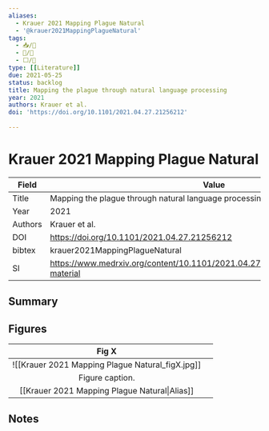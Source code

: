 ```yaml
---
aliases:
  - Krauer 2021 Mapping Plague Natural
  - '@krauer2021MappingPlagueNatural'
tags: 
  - 📥/📰
  - 📝/🌱 
  - ⬜/🚂
type: [[Literature]]
due: 2021-05-25
status: backlog
title: Mapping the plague through natural language processing 
year: 2021
authors: Krauer et al.
doi: 'https://doi.org/10.1101/2021.04.27.21256212'
 
---
```


# Krauer 2021 Mapping Plague Natural

| Field   | Value                                                                                |
| ------- | ------------------------------------------------------------------------------------ |
| Title   | Mapping the plague through natural language processing                               |
| Year    | 2021                                                                                 | 
| Authors | Krauer et al.                                                                                     |
| DOI     | <https://doi.org/10.1101/2021.04.27.21256212>                                        |
| bibtex  | krauer2021MappingPlagueNatural                                                       |
| SI      | https://www.medrxiv.org/content/10.1101/2021.04.27.21256212v1.supplementary-material |


## Summary

## Figures

|          Fig X           |     |
|:------------------------:| --- |
| ![[Krauer 2021 Mapping Plague Natural\_figX.jpg]] |     |
|     Figure caption.      |     |
|   [[Krauer 2021 Mapping Plague Natural\|Alias]]   |     |

## Notes